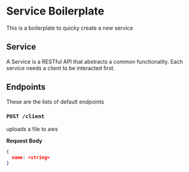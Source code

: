 # Service Boilerplate

This is a boilerplate to quicky create a new service

## Service
A Service is a RESTful API that abstracts a common functionality. Each service needs a client to be interacted first.

## Endpoints
These are the lists of default endpoints

### `POST /client`
uploads a file to aws

**Request Body**
```json
{
  name: <string>
}
```
